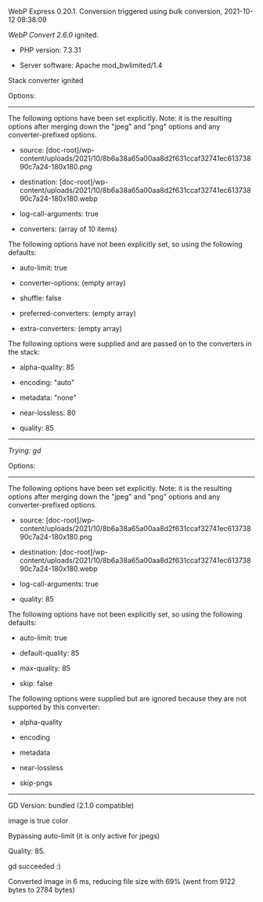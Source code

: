 WebP Express 0.20.1. Conversion triggered using bulk conversion, 2021-10-12 08:38:09

*WebP Convert 2.6.0*  ignited.
- PHP version: 7.3.31
- Server software: Apache mod_bwlimited/1.4

Stack converter ignited

Options:
------------
The following options have been set explicitly. Note: it is the resulting options after merging down the "jpeg" and "png" options and any converter-prefixed options.
- source: [doc-root]/wp-content/uploads/2021/10/8b6a38a65a00aa8d2f631ccaf32741ec61373890c7a24-180x180.png
- destination: [doc-root]/wp-content/uploads/2021/10/8b6a38a65a00aa8d2f631ccaf32741ec61373890c7a24-180x180.webp
- log-call-arguments: true
- converters: (array of 10 items)

The following options have not been explicitly set, so using the following defaults:
- auto-limit: true
- converter-options: (empty array)
- shuffle: false
- preferred-converters: (empty array)
- extra-converters: (empty array)

The following options were supplied and are passed on to the converters in the stack:
- alpha-quality: 85
- encoding: "auto"
- metadata: "none"
- near-lossless: 80
- quality: 85
------------


*Trying: gd* 

Options:
------------
The following options have been set explicitly. Note: it is the resulting options after merging down the "jpeg" and "png" options and any converter-prefixed options.
- source: [doc-root]/wp-content/uploads/2021/10/8b6a38a65a00aa8d2f631ccaf32741ec61373890c7a24-180x180.png
- destination: [doc-root]/wp-content/uploads/2021/10/8b6a38a65a00aa8d2f631ccaf32741ec61373890c7a24-180x180.webp
- log-call-arguments: true
- quality: 85

The following options have not been explicitly set, so using the following defaults:
- auto-limit: true
- default-quality: 85
- max-quality: 85
- skip: false

The following options were supplied but are ignored because they are not supported by this converter:
- alpha-quality
- encoding
- metadata
- near-lossless
- skip-pngs
------------

GD Version: bundled (2.1.0 compatible)
image is true color
Bypassing auto-limit (it is only active for jpegs)
Quality: 85. 
gd succeeded :)

Converted image in 6 ms, reducing file size with 69% (went from 9122 bytes to 2784 bytes)
